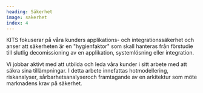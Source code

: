 ```yaml
---
heading: Säkerhet
image: sakerhet
index: 4
---
```


KITS fokuserar på våra kunders applikations- och integrationssäkerhet och anser att säkerheten är en "hygienfaktor" som skall hanteras från förstudie till slutlig decomissioning av en applikation, systemlösning eller integration.

Vi jobbar aktivt med att utbilda och leda våra kunder i sitt arbete med att säkra sina tillämpningar. I detta arbete innefattas hotmodellering, riskanalyser, sårbarhetsanalyseroch framtagande av en arkitektur som möte marknadens krav på säkerhet.
